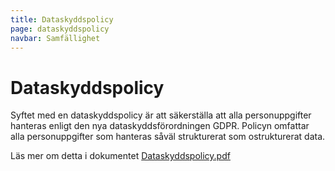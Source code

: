 ```yaml
---
title: Dataskyddspolicy
page: dataskyddspolicy
navbar: Samfällighet
---
```


# Dataskyddspolicy

Syftet med en dataskyddspolicy är att säkerställa att alla personuppgifter hanteras enligt den nya
dataskyddsförordningen GDPR. Policyn omfattar alla personuppgifter som hanteras såväl strukturerat som
ostrukturerat data. 

Läs mer om detta i dokumentet <a href="/assets/files/Dataskyddspolicy.pdf" target="_blank">Dataskyddspolicy.pdf</a>